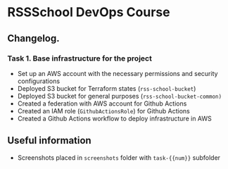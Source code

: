 
# RSSSchool DevOps Course

## Changelog.

### Task 1. Base infrastructure for the project

- Set up an AWS account with the necessary permissions and security configurations
- Deployed S3 bucket for Terraform states (`rss-school-bucket`)
- Deployed S3 bucket for general purposes (`rss-school-bucket-common)`
- Created a federation with AWS account for Github Actions
- Created an IAM role (`GithubActionsRole`) for Github Actions
- Created a Github Actions workflow to deploy infrastructure in AWS

## Useful information
- Screenshots placed in `screenshots` folder with `task-{{num}}` subfolder
